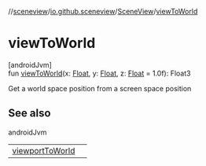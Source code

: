 //[sceneview](../../../index.md)/[io.github.sceneview](../index.md)/[SceneView](index.md)/[viewToWorld](view-to-world.md)

# viewToWorld

[androidJvm]\
fun [viewToWorld](view-to-world.md)(x: [Float](https://kotlinlang.org/api/latest/jvm/stdlib/kotlin/-float/index.html), y: [Float](https://kotlinlang.org/api/latest/jvm/stdlib/kotlin/-float/index.html), z: [Float](https://kotlinlang.org/api/latest/jvm/stdlib/kotlin/-float/index.html) = 1.0f): Float3

Get a world space position from a screen space position

## See also

androidJvm

| | |
|---|---|
| [viewportToWorld](../../io.github.sceneview.view/viewport-to-world.md) |  |
